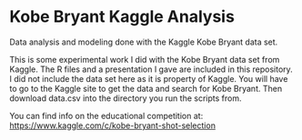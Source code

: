 # Kobe Bryant Kaggle Analysis
Data analysis and modeling done with the Kaggle Kobe Bryant data set.

This is some experimental work I did with the Kobe Bryant data set from Kaggle.  The R files and a presentation I gave 
are included in this repository.  I did not include the data set here as it is property of Kaggle.  You will have to 
go to the Kaggle site to get the data and search for Kobe Bryant.  Then download data.csv into the directory you run the scripts from.

You can find info on the educational competition at:
https://www.kaggle.com/c/kobe-bryant-shot-selection

